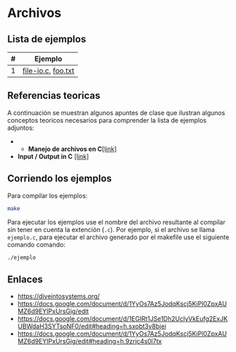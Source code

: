 # Archivos

## Lista de ejemplos

|#|Ejemplo|
|---|---|
|1|[file-io.c](file-io.c), [foo.txt](foo.txt)|

## Referencias teoricas

A continuación se muestran algunos apuntes de clase que ilustran algunos conceptos teoricos necesarios para comprender la lista de ejemplos adjuntos:

* * **Manejo de archivos en C**[[link]](https://github.com/dannymrock/UdeA-SO-Lab/blob/master/lab0/lab0b/parte6/README.md)
* **Input / Output in C** [[link]](https://diveintosystems.org/book/C2-C_depth/IO.html)

## Corriendo los ejemplos

Para compilar los ejemplos:

```bash
make
```

Para ejecutar los ejemplos use el nombre del archivo resultante al compilar sin tener en cuenta la extención (`.c`). Por ejemplo, si el archivo se llama `ejemplo.c`, para ejecutar el archivo generado por el makefile use el siguiente comando comando:

```bash
./ejemplo
```

## Enlaces

* https://diveintosystems.org/
* https://docs.google.com/document/d/1YyOs7Az5JodqKscj5KiPl0ZpxAUMZ6d9EYIPxUrsGig/edit
* https://docs.google.com/document/d/1EGIRt1JSe1Dh2UclyVkEufg2ExJKUBWdaH3SYTsoNF0/edit#heading=h.sxobt3v8bjei
* https://docs.google.com/document/d/1YyOs7Az5JodqKscj5KiPl0ZpxAUMZ6d9EYIPxUrsGig/edit#heading=h.9zrjc4s0l7tx